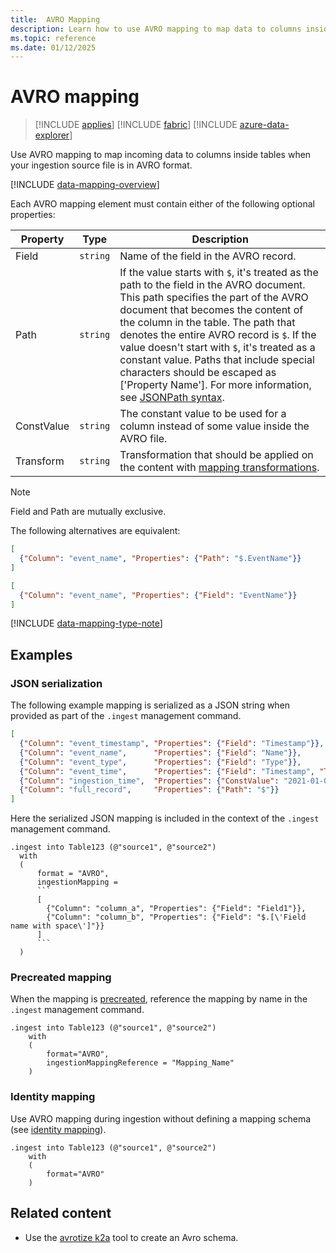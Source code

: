 ```yaml
---
title:  AVRO Mapping
description: Learn how to use AVRO mapping to map data to columns inside tables upon ingestion.
ms.topic: reference
ms.date: 01/12/2025
---
```


# AVRO mapping

> [!INCLUDE [applies](../includes/applies-to-version/applies.md)] [!INCLUDE [fabric](../includes/applies-to-version/fabric.md)] [!INCLUDE [azure-data-explorer](../includes/applies-to-version/azure-data-explorer.md)]

Use AVRO mapping to map incoming data to columns inside tables when your ingestion source file is in AVRO format.

[!INCLUDE [data-mapping-overview](../includes/data-mapping-overview.md)]

Each AVRO mapping element must contain either of the following optional properties:

| Property | Type | Description |
|--|--|--|
| Field | `string` | Name of the field in the AVRO record. |
| Path | `string` | If the value starts with `$`, it's treated as the path to the field in the AVRO document. This path specifies the part of the AVRO document that becomes the content of the column in the table. The path that denotes the entire AVRO record is `$`. If the value doesn't start with `$`, it's treated as a constant value. Paths that include special characters should be escaped as [\'Property Name\']. For more information, see [JSONPath syntax](../query/jsonpath.md). |
| ConstValue | `string` | The constant value to be used for a column instead of some value inside the AVRO file. |
| Transform | `string` | Transformation that should be applied on the content with [mapping transformations](mappings.md#mapping-transformations). |

>[!NOTE]
>
> Field and Path are mutually exclusive.
>
> The following alternatives are equivalent:
>
> ``` json
> [
>   {"Column": "event_name", "Properties": {"Path": "$.EventName"}}
> ]
> ```
>
> ``` json
> [
>   {"Column": "event_name", "Properties": {"Field": "EventName"}}
> ]
> ```

[!INCLUDE [data-mapping-type-note](../includes/data-mapping-type-note.md)]

## Examples

### JSON serialization

The following example mapping is serialized as a JSON string when provided as part of the `.ingest` management command.

``` json
[
  {"Column": "event_timestamp", "Properties": {"Field": "Timestamp"}},
  {"Column": "event_name",      "Properties": {"Field": "Name"}},
  {"Column": "event_type",      "Properties": {"Field": "Type"}},
  {"Column": "event_time",      "Properties": {"Field": "Timestamp", "Transform": "DateTimeFromUnixMilliseconds"}},
  {"Column": "ingestion_time",  "Properties": {"ConstValue": "2021-01-01T10:32:00"}},
  {"Column": "full_record",     "Properties": {"Path": "$"}}
]
```

Here the serialized JSON mapping is included in the context of the `.ingest` management command.

````kusto
.ingest into Table123 (@"source1", @"source2")
  with
  (
      format = "AVRO",
      ingestionMapping =
      ```
      [
        {"Column": "column_a", "Properties": {"Field": "Field1"}},
        {"Column": "column_b", "Properties": {"Field": "$.[\'Field name with space\']"}}
      ]
      ```
  )
````

### Precreated mapping

When the mapping is [precreated](create-ingestion-mapping-command.md), reference the mapping by name in the `.ingest` management command.

```kusto
.ingest into Table123 (@"source1", @"source2")
    with
    (
        format="AVRO",
        ingestionMappingReference = "Mapping_Name"
    )
```

### Identity mapping

Use AVRO mapping during ingestion without defining a mapping schema (see [identity mapping](mappings.md#identity-mapping)).

```kusto
.ingest into Table123 (@"source1", @"source2")
    with
    (
        format="AVRO"
    )
```

## Related content

* Use the [avrotize k2a](../tools/avrotize.md) tool to create an Avro schema.
